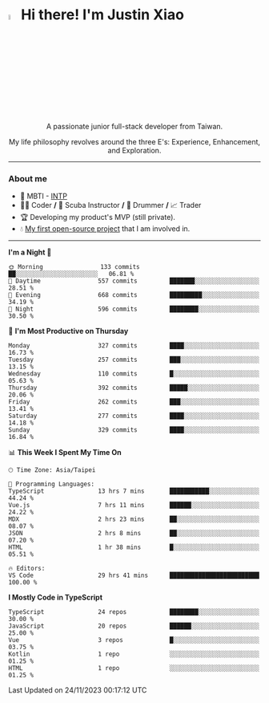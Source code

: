 # <img src="https://media.giphy.com/media/hvRJCLFzcasrR4ia7z/giphy.gif" width="5%">Hi there! I'm Justin Xiao
<p align="center">A passionate junior full-stack developer from Taiwan.  </p>
<p align="center">My life philosophy revolves around the three E's: Experience, Enhancement, and Exploration.</p>

---
### About me
- 👀 MBTI - [INTP](https://www.16personalities.com/intp-personality)
- 👨‍💻 Coder **/** 🤿 Scuba Instructor **/** 🥁 Drummer **/** 📈 Trader
- 🏆 Developing my product's MVP (still private).
- 💧 [My first open-source project](https://github.com/Game-as-a-Service/Game-Lobby-Web) that I am involved in.

---
<!--START_SECTION:waka-->
**I'm a Night 🦉** 

```text
🌞 Morning                133 commits         ██░░░░░░░░░░░░░░░░░░░░░░░   06.81 % 
🌆 Daytime                557 commits         ███████░░░░░░░░░░░░░░░░░░   28.51 % 
🌃 Evening                668 commits         █████████░░░░░░░░░░░░░░░░   34.19 % 
🌙 Night                  596 commits         ████████░░░░░░░░░░░░░░░░░   30.50 % 
```
📅 **I'm Most Productive on Thursday** 

```text
Monday                   327 commits         ████░░░░░░░░░░░░░░░░░░░░░   16.73 % 
Tuesday                  257 commits         ███░░░░░░░░░░░░░░░░░░░░░░   13.15 % 
Wednesday                110 commits         █░░░░░░░░░░░░░░░░░░░░░░░░   05.63 % 
Thursday                 392 commits         █████░░░░░░░░░░░░░░░░░░░░   20.06 % 
Friday                   262 commits         ███░░░░░░░░░░░░░░░░░░░░░░   13.41 % 
Saturday                 277 commits         ████░░░░░░░░░░░░░░░░░░░░░   14.18 % 
Sunday                   329 commits         ████░░░░░░░░░░░░░░░░░░░░░   16.84 % 
```


📊 **This Week I Spent My Time On** 

```text
🕑︎ Time Zone: Asia/Taipei

💬 Programming Languages: 
TypeScript               13 hrs 7 mins       ███████████░░░░░░░░░░░░░░   44.24 % 
Vue.js                   7 hrs 11 mins       ██████░░░░░░░░░░░░░░░░░░░   24.22 % 
MDX                      2 hrs 23 mins       ██░░░░░░░░░░░░░░░░░░░░░░░   08.07 % 
JSON                     2 hrs 8 mins        ██░░░░░░░░░░░░░░░░░░░░░░░   07.20 % 
HTML                     1 hr 38 mins        █░░░░░░░░░░░░░░░░░░░░░░░░   05.51 % 

🔥 Editors: 
VS Code                  29 hrs 41 mins      █████████████████████████   100.00 % 
```

**I Mostly Code in TypeScript** 

```text
TypeScript               24 repos            ████████░░░░░░░░░░░░░░░░░   30.00 % 
JavaScript               20 repos            ██████░░░░░░░░░░░░░░░░░░░   25.00 % 
Vue                      3 repos             █░░░░░░░░░░░░░░░░░░░░░░░░   03.75 % 
Kotlin                   1 repo              ░░░░░░░░░░░░░░░░░░░░░░░░░   01.25 % 
HTML                     1 repo              ░░░░░░░░░░░░░░░░░░░░░░░░░   01.25 % 
```




 Last Updated on 24/11/2023 00:17:12 UTC
<!--END_SECTION:waka-->
